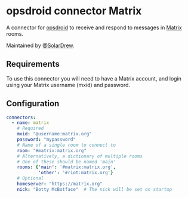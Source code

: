 # opsdroid connector Matrix

A connector for [opsdroid](https://github.com/opsdroid/opsdroid) to receive and respond to messages in [Matrix](https://matrix.org/) rooms. 

Maintained by [@SolarDrew](https://github.com/SolarDrew).

## Requirements

To use this connector you will need to have a Matrix account, and login using your Matrix username (mxid) and password.

## Configuration

```yaml
connectors:
  - name: matrix
    # Required
    mxid: "@username:matrix.org"
    password: "mypassword"
    # Name of a single room to connect to
    room: "#matrix:matrix.org"
    # Alternatively, a dictionary of multiple rooms
    # One of these should be named 'main'
    rooms: {'main': '#matrix:matrix.org',
            'other': '#riot:matrix.org'}
    # Optional
    homeserver: "https://matrix.org"
    nick: "Botty McBotface"  # The nick will be set on startup
```
